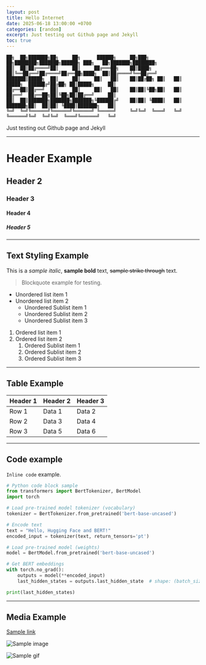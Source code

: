 ```yaml
---
layout: post
title: Hello Internet
date: 2025-06-18 13:00:00 +0700
categories: [random]
excerpt: Just testing out Github page and Jekyll
toc: true
---
```


```
██╗  ██╗███████╗██╗     ██╗      ██████╗     ██╗███╗   ██╗████████╗███████╗██████╗ ███╗   ██╗███████╗████████╗
██║  ██║██╔════╝██║     ██║     ██╔═══██╗    ██║████╗  ██║╚══██╔══╝██╔════╝██╔══██╗████╗  ██║██╔════╝╚══██╔══╝
███████║█████╗  ██║     ██║     ██║   ██║    ██║██╔██╗ ██║   ██║   █████╗  ██████╔╝██╔██╗ ██║█████╗     ██║   
██╔══██║██╔══╝  ██║     ██║     ██║   ██║    ██║██║╚██╗██║   ██║   ██╔══╝  ██╔══██╗██║╚██╗██║██╔══╝     ██║   
██║  ██║███████╗███████╗███████╗╚██████╔╝    ██║██║ ╚████║   ██║   ███████╗██║  ██║██║ ╚████║███████╗   ██║   
╚═╝  ╚═╝╚══════╝╚══════╝╚══════╝ ╚═════╝     ╚═╝╚═╝  ╚═══╝   ╚═╝   ╚══════╝╚═╝  ╚═╝╚═╝  ╚═══╝╚══════╝   ╚═╝   
```

Just testing out Github page and Jekyll

---

# Header Example

## Header 2

### Header 3

#### Header 4

##### Header 5

---

## Text Styling Example

This is a *sample italic*, **sample bold** text, ~~sample strike through~~ text.

> Blockquote example for testing.

- Unordered list item 1
- Unordered list item 2
    - Unordered Sublist item 1
    - Unordered Sublist item 2
    - Unordered Sublist item 3

1. Ordered list item 1
2. Ordered list item 2
    1. Ordered Sublist item 1
    2. Ordered Sublist item 2
    3. Ordered Sublist item 3

---

## Table Example

| Header 1 | Header 2 | Header 3 |
|----------|----------|----------|
| Row 1    | Data 1   | Data 2   |
| Row 2    | Data 3   | Data 4   |
| Row 3    | Data 5   | Data 6   |

---

## Code example

`Inline code` example.

```python
# Python code block sample
from transformers import BertTokenizer, BertModel
import torch

# Load pre-trained model tokenizer (vocabulary)
tokenizer = BertTokenizer.from_pretrained('bert-base-uncased')

# Encode text
text = "Hello, Hugging Face and BERT!"
encoded_input = tokenizer(text, return_tensors='pt')

# Load pre-trained model (weights)
model = BertModel.from_pretrained('bert-base-uncased')

# Get BERT embeddings
with torch.no_grad():
    outputs = model(**encoded_input)
    last_hidden_states = outputs.last_hidden_state  # shape: (batch_size, sequence_length, hidden_size)

print(last_hidden_states)
```

---

## Media Example

[Sample link](https://example.com)

![Sample image](https://upload.wikimedia.org/wikipedia/en/f/f7/RickRoll.png)

![Sample gif](https://media1.tenor.com/m/yheo1GGu3FwAAAAd/rick-roll-rick-ashley.gif)

